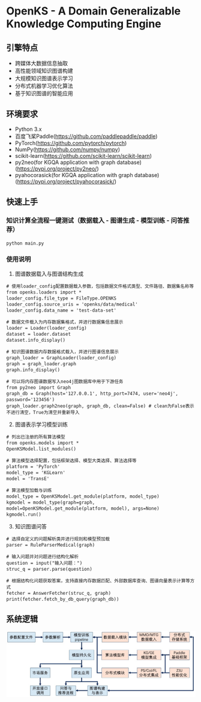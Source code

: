 # OpenKS - A Domain Generalizable Knowledge Computing Engine

## 引擎特点
- 跨媒体大数据信息抽取
- 高性能领域知识图谱构建
- 大规模知识图谱表示学习
- 分布式机器学习优化算法
- 基于知识图谱的智能应用

## 环境要求
- Python 3.x
- 百度飞桨Paddle(https://github.com/paddlepaddle/paddle)
- PyTorch(https://github.com/pytorch/pytorch)
- NumPy(https://github.com/numpy/numpy)
- scikit-learn(https://github.com/scikit-learn/scikit-learn)
- py2neo(for KGQA application with graph database)(https://pypi.org/project/py2neo/)
- pyahocorasick(for KGQA application with graph database)(https://pypi.org/project/pyahocorasick/)

## 快速上手
### 知识计算全流程一键测试（数据载入 - 图谱生成 - 模型训练 - 问答推荐）
```
python main.py
```
### 使用说明
1. 图谱数据载入与图谱结构生成
```
# 使用loader_config配置数据载入参数，包括数据文件格式类型、文件路径、数据集名称等
from openks.loaders import *
loader_config.file_type = FileType.OPENKS
loader_config.source_uris = 'openks/data/medical'
loader_config.data_name = 'test-data-set'
```
```
# 数据文件载入为内存数据集格式，并进行数据集信息展示
loader = Loader(loader_config)
dataset = loader.dataset
dataset.info_display()
```
```
# 知识图谱数据内存数据格式载入，并进行图谱信息展示
graph_loader = GraphLoader(loader_config)
graph = graph_loader.graph
graph.info_display()
```
```
# 可以将内存图谱数据写入neo4j图数据库中用于下游任务
from py2neo import Graph
graph_db = Graph(host='127.0.0.1', http_port=7474, user='neo4j', password='123456')
graph_loader.graph2neo(graph, graph_db, clean=False) # clean为False表示不进行清空，True为清空并重新导入
```
2. 图谱表示学习模型训练
```
# 列出已注册的所有算法模型
from openks.models import *
OpenKSModel.list_modules()
```
```
# 算法模型选择配置，包括框架选择、模型大类选择、算法选择等
platform = 'PyTorch'
model_type = 'KGLearn'
model = 'TransE'
```
```
# 算法模型加载与训练
model_type = OpenKSModel.get_module(platform, model_type)
kgmodel = model_type(graph=graph, model=OpenKSModel.get_module(platform, model), args=None)
kgmodel.run()
```
3. 知识图谱问答
```
# 选择自定义的问题解析类并进行规则和模型预加载
parser = RuleParserMedical(graph)
```
```
# 输入问题并对问题进行结构化解析
question = input("输入问题：")
struc_q = parser.parse(question)
```
```
# 根据结构化问题获取答案，支持直接内存数据匹配、外部数据库查询、图谱向量表示计算等方式
fetcher = AnswerFetcher(struc_q, graph)
print(fetcher.fetch_by_db_query(graph_db))
```

## 系统逻辑
![pipeline](./docs/pics/running_steps.jpg)
